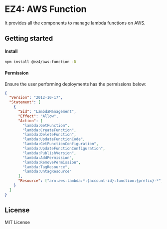 # EZ4: AWS Function

It provides all the components to manage lambda functions on AWS.

## Getting started

#### Install

```sh
npm install @ez4/aws-function -D
```

#### Permission

Ensure the user performing deployments has the permissions below:

```json
{
  "Version": "2012-10-17",
  "Statement": [
    {
      "Sid": "LambdaManagement",
      "Effect": "Allow",
      "Action": [
        "lambda:GetFunction",
        "lambda:CreateFunction",
        "lambda:DeleteFunction",
        "lambda:UpdateFunctionCode",
        "lambda:GetFunctionConfiguration",
        "lambda:UpdateFunctionConfiguration",
        "lambda:PublishVersion",
        "lambda:AddPermission",
        "lambda:RemovePermission",
        "lambda:TagResource",
        "lambda:UntagResource"
      ],
      "Resource": ["arn:aws:lambda:*:{account-id}:function:{prefix}-*"]
    }
  ]
}
```

## License

MIT License
